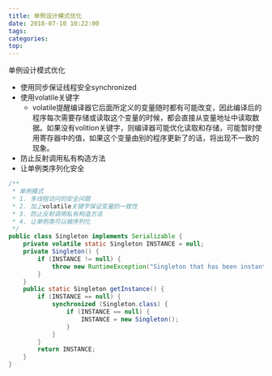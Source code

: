 ```yaml
---
title: 单例设计模式优化
date: 2018-07-10 10:22:00
tags: 
categories: 
top:
---
```


单例设计模式优化

<!-- more -->

* 使用同步保证线程安全synchronized
* 使用volatile关键字
  * volatile提醒编译器它后面所定义的变量随时都有可能改变，因此编译后的程序每次需要存储或读取这个变量的时候，都会直接从变量地址中读取数据。如果没有volition关键字，则编译器可能优化读取和存储，可能暂时使用寄存器中的值，如果这个变量由别的程序更新了的话，将出现不一致的现象。
* 防止反射调用私有构造方法
* 让单例类序列化安全

```java
/**
 * 单例模式
 * 1. 多线程访问的安全问题
 * 2. 加上volatile关键字保证变量的一致性
 * 3. 防止反射调用私有构造方法
 * 4. 让单例类可以被序列化
 */
public class Singleton implements Serializable {
    private volatile static Singleton INSTANCE = null;
    private Singleton() {
        if (INSTANCE != null) {
            throw new RuntimeException("Singleton that has been instantiated.");
        }
    }
    public static Singleton getInstance() {
        if (INSTANCE == null) {
            synchronized (Singleton.class) {
                if (INSTANCE == null) {
                    INSTANCE = new Singleton();
                }
            }
        }
        return INSTANCE;
    }
}
```